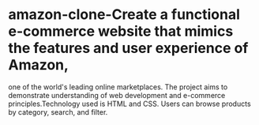 # amazon-clone-Create a functional e-commerce website that mimics the features and user experience of Amazon,
one of the world's leading online marketplaces. The project aims to demonstrate understanding of
web development and e-commerce principles.Technology used is HTML and CSS. Users can browse
products by category, search, and filter.
